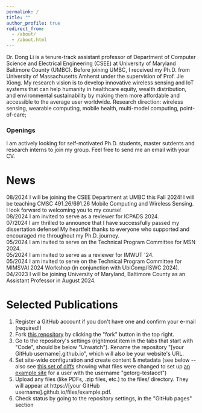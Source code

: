 ```yaml
---
permalink: /
title: ""
author_profile: true
redirect_from: 
  - /about/
  - /about.html
---
```

<div class="justify-text">
Dr. Dong Li is a tenure-track assistant professor of Department of Computer Science and Electrical Engineering (CSEE) at University of Maryland Baltimore County (UMBC). Before joining UMBC,  I received my Ph.D. from University of Massachusetts Amherst under the supervision of Prof. Jie Xiong. My research vision is to develop innovative wireless sensing and IoT systems that can help humanity in healthcare equity, wealth distribution, and environmental sustainability by making them more affordable and accessible to the average user
worldwide. Research direction: wireless sensing, wearable computing, mobile health, multi-model computing, point-of-care; 
<!-- deep learning signal processing hardware design-->
<!-- hci wireless sensing smart health -->
</div>

<div class="openings-box">
  <h3>Openings</h3>
  <p>I am actively looking for self-motivated Ph.D. students, master sutdents and research interns to join my group. Feel free to send me an email with your CV.</p>
</div>

<!-- I am a final-year Ph.D. student of Manning College of Information and Computer Sciences at University of Massachusetts Amherst under the supervision of Prof. Jie Xiong. I also work with Prof. Sunghoon Ivan Lee and Prof. Jeremy Gummeson. I am broadly interested in building novel wireless sensing systems using a variety of sensing modalities, including acoustics, Wi-Fi, mmWave, UWB, and RFID. My research mainly includes localization and tracking, human-computer interaction, and health sensing. -->


News
======
<div class="news-section">
  <div class="news-item">
    <span class="news-date">08/2024</span>
    <span class="news-content"><a>I will be joining the CSEE Department at UMBC this Fall 2024! I will be teaching CMSC 491.26/691.26 Mobile Computing and Wireless Sensing. I look forward to welcoming you to my course!</a></span>
  </div>
  <div class="news-item">
    <span class="news-date">08/2024</span>
    <span class="news-content">I am invited to serve as a reviewer for ICPADS 2024.</span>
  </div>
  <div class="news-item">
    <span class="news-date">07/2024</span>
    <span class="news-content">I  am thrilled to announce that I have successfully passed my dissertation defense! My heartfelt thanks to everyone who supported and encouraged me throughout my Ph.D. journey.</span>
  </div>
  <div class="news-item">
    <span class="news-date">05/2024</span>
    <span class="news-content">I am invited to serve on the Technical Program Committee for MSN 2024.</span>
  </div>
  <div class="news-item">
    <span class="news-date">05/2024</span>
    <span class="news-content">I am invited to serve as a reviewer for IMWUT '24.</span>
  </div>
  <div class="news-item">
    <span class="news-date">05/2024</span>
    <span class="news-content">I am invited to serve on the Technical Program Committee for MIMSVAI 2024 Workshop (in conjunction with UbiComp/ISWC 2024).</span>
  </div>
  <div class="news-item">
    <span class="news-date">04/2023</span>
    <span class="news-content">I will be joining University of Maryland, Baltimore County as an Assistant Professor in August 2024.</span>
  </div>
</div>

Selected Publications
======
1. Register a GitHub account if you don't have one and confirm your e-mail (required!)
1. Fork [this repository](https://github.com/academicpages/academicpages.github.io) by clicking the "fork" button in the top right. 
1. Go to the repository's settings (rightmost item in the tabs that start with "Code", should be below "Unwatch"). Rename the repository "[your GitHub username].github.io", which will also be your website's URL.
1. Set site-wide configuration and create content & metadata (see below -- also see [this set of diffs](http://archive.is/3TPas) showing what files were changed to set up [an example site](https://getorg-testacct.github.io) for a user with the username "getorg-testacct")
1. Upload any files (like PDFs, .zip files, etc.) to the files/ directory. They will appear at https://[your GitHub username].github.io/files/example.pdf.  
1. Check status by going to the repository settings, in the "GitHub pages" section